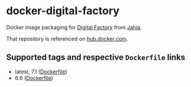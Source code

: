 # docker-digital-factory

Docker image packaging for [Digital Factory](https://www.jahia.com/products/digital-factory) from [Jahia](https://www.jahia.com/).

That repository is referenced on [hub.docker.com](https://hub.docker.com/r/faras/digital-factory/).

## Supported tags and respective `Dockerfile` links

* latest, 7.1 ([Dockerfile](https://github.com/f4bien/docker-digital-factory/blob/master/7.1/Dockerfile))
* 6.6 ([Dockerfile](https://github.com/f4bien/docker-digital-factory/blob/master/6.6/Dockerfile))
